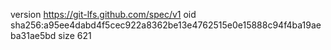 version https://git-lfs.github.com/spec/v1
oid sha256:a95ee4dabd4f5cec922a8362be13e4762515e0e15888c94f4ba19aeba31ae5bd
size 621
